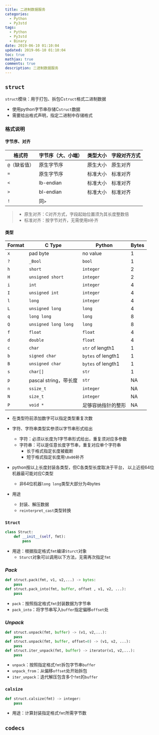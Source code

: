 ```yaml
---
title: 二进制数据服务
categories:
  - Python
  - Py3std
tags:
  - Python
  - Py3std
  - Binary
date: 2019-06-10 01:10:04
updated: 2019-06-10 01:10:04
toc: true
mathjax: true
comments: true
description: 二进制数据服务
---
```


##	`struct`

`struct`模块：用于打包、拆包C`struct`格式二进制数据

-	使用python字节串存储C`struct`数据
-	需要给出格式声明，指定二进制中存储格式

###	格式说明

####	字节序、对齐

|格式符|字节序（大、小端）|类型大小|字段对齐方式|
|-----|-----|-----|-----|
|`@`（缺省值）|原生字节序|原生大小|原生对齐|
|`=`|原生字节序|标准大小|标准对齐|
|`<`|lb-endian|标准大小|标准对齐|
|`>`|bl-endian|标准大小|标准对齐|
|`!`|同`>`|

> - 原生对齐：C对齐方式，字段起始位置须为其长度整数倍
> - 标准对齐：按字节对齐，无需使用`0`补齐

####	类型

|Format|C Type|Python|Bytes|
|------|------|------|-----|
|`x`|pad byte|no value|1|
|`?`|`_Bool`|`bool`|1|
|`h`|`short`|`integer`|2|
|`H`|`unsigned short`|`integer`|2|
|`i`|`int`|`integer`|4|
|`I`|`unsigned int`|`integer`|4|
|`l`|`long`|`integer`|4|
|`L`|`unsigned long`|`long`|4|
|`q`|`long long`|`long`|8|
|`Q`|`unsigned long long`|`long`|8|
|`f`|`float`|`float`|4|
|`d`|`double`|`float`|4|
|`c`|`char`|`str` of length1|1|
|`b`|`signed char`|`bytes` of length1|1|
|`B`|`unsigned char`|`bytes` of length1|1|
|`s`|`char[]`|`str`|1|
|`p`|pascal string，带长度|`str`|NA|
|`n`|`ssize_t`|`integer`|NA|
|`N`|`size_t`|`integer`|NA|
|`P`|`void *`|足够容纳指针的整形|NA|

-	在类型符前添加数字可以指定类型重复次数

-	字符、字符串类型实参须以字节串形式给出
	-	字符：必须以长度为1字节串形式给出，重复须对应多参数
	-	字符串：可以是任意长度字节串，重复对应单个字符串
		-	长于格式指定长度被截断
		-	短于格式指定长度用`\0x00`补齐

-	python按以上长度封装各类型，但C各类型长度取决于平台，
	以上近视64位机器最可能对应C类型
	-	非64位机器`long long`类型大部分为4bytes

-	用途
	-	封装、解压数据
	-	`reinterpret_cast`类型转换

###	`Struct`

```python
class Struct:
	def __init__(self, fmt):
		pass
```

-	用途：根据指定格式`fmt`编译`Sturct`对象
	-	`Sturct`对象可以调用以下方法，无需再次指定`fmt`

###	*Pack*

```python
def struct.pack(fmt, v1, v2,...) -> bytes:
	pass
def struct.pack_into(fmt, buffer, offset , v1, v2, ...):
	pass
```

-	`pack`：按照指定格式`fmt`封装数据为字节串
-	`pack_into`：将字节串写入`buffer`指定偏移`offset`处

###	*Unpack*

```python
def struct.unpack(fmt, buffer) -> (v1, v2,...):
	pass
def struct.unpack(fmt, buffer, offset=0) -> (v1, v2, ...):
	pass
def struct.iter_unpack(fmt, buffer) -> iterator(v1, v2,...):
	pass
```

-	`unpack`：按照指定格式`fmt`拆包字节串`buffer`
-	`unpack_from`：从偏移`offset`处开始拆包
-	`iter_unpack`：迭代解压包含多个`fmt`的`buffer`

###	`calsize`

```python
def struct.calsize(fmt) -> integer:
	pass
```

-	用途：计算封装指定格式`fmt`所需字节数

##	`codecs`


